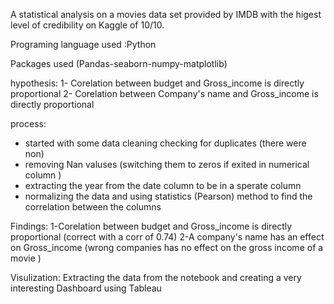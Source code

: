 A statistical analysis on a movies data set provided by IMDB with the higest level of credibility on Kaggle of 10/10.

Programing language used :Python 

Packages used (Pandas-seaborn-numpy-matplotlib) 

hypothesis:
1- Corelation between budget and Gross_income is directly proportional
2- Corelation between Company's name and Gross_income is directly proportional

process:
- started with some data cleaning  checking for duplicates (there were non)
- removing Nan valuses (switching them to zeros if exited in numerical column )
- extracting the year from the date column to be in a sperate column
- normalizing the data and using statistics (Pearson) method to find the correlation between the columns

Findings:
1-Corelation between budget and Gross_income is directly proportional (correct with a corr of 0.74)
2-A company's name has an effect on Gross_income (wrong companies has no effect on the gross income of a movie )

Visulization:
Extracting the data from the notebook and creating a very interesting Dashboard using Tableau
